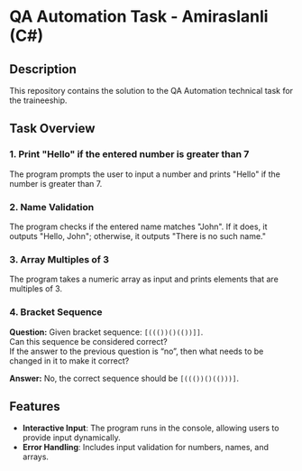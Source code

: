 # QA Automation Task - Amiraslanli (C#)

## Description

This repository contains the solution to the QA Automation technical task for the traineeship.
## Task Overview

### 1. **Print "Hello" if the entered number is greater than 7**  
The program prompts the user to input a number and prints "Hello" if the number is greater than 7.

### 2. **Name Validation**  
The program checks if the entered name matches "John". If it does, it outputs "Hello, John"; otherwise, it outputs "There is no such name."

### 3. **Array Multiples of 3**  
The program takes a numeric array as input and prints elements that are multiples of 3.

### 4. **Bracket Sequence**  
**Question:** Given bracket sequence: `[((())()(())]]`.  
Can this sequence be considered correct?  
If the answer to the previous question is “no”, then what needs to be changed in it to make it correct?
 
**Answer:** No, the correct sequence should be `[((())()(()))]`.

## Features

- **Interactive Input**: The program runs in the console, allowing users to provide input dynamically.
- **Error Handling**: Includes input validation for numbers, names, and arrays.
